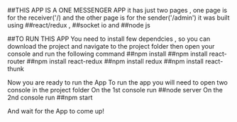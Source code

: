 ##THIS APP IS A ONE MESSENGER APP
it has just two pages , one page is for the receiver('/) and the other page is for the sender('/admin')
it was built using ##react/redux , ##socket io and ##node js

##TO RUN THIS APP
You need to install few dependcies , so you can download the project and navigate to the project folder then open your console and run the following command
##npm install
##npm install react-router 
##npm install react-redux 
##npm install redux
##npm install react-thunk

Now you are ready to run the App
To run the app you will need to open two console in the project folder 
On the 1st console  run 
##node server
On the 2nd console run
##npm start

And wait for the App to come up!


<!-- You can learn more in the [Create React App documentation](https://facebook.github.io/create-react-app/docs/getting-started). -->